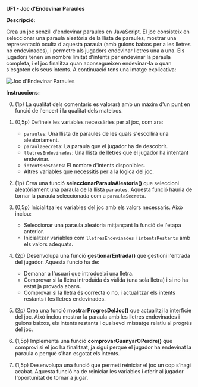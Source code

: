**UF1 - Joc d'Endevinar Paraules**

**Descripció:**

Crea un joc senzill d'endevinar paraules en JavaScript. El joc consisteix en seleccionar una paraula aleatòria de la llista de paraules, mostrar una representació oculta d'aquesta paraula (amb guions baixos per a les lletres no endevinades), i permetre als jugadors endevinar lletres una a una. Els jugadors tenen un nombre limitat d'intents per endevinar la paraula completa, i el joc finalitza quan aconsegueixen endevinar-la o quan s'esgoten els seus intents. A continuació tens una imatge explicativa:

![Joc d'Endevinar Paraules](./img/endevina_paraules.gif)

**Instruccions:**

0. (1p) La qualitat dels comentaris es valorarà amb un màxim d'un punt en funció de l'encert i la qualitat dels mateixos.

1. (0,5p) Defineix les variables necessàries per al joc, com ara:

   - `paraules`: Una llista de paraules de les quals s'escollirà una aleatòriament.
   - `paraulaSecreta`: La paraula que el jugador ha de descobrir.
   - `lletresEndevinades`: Una llista de lletres que el jugador ha intentant endevinar.
   - `intentsRestants`: El nombre d'intents disponibles.
   - Altres variables que necessitis per a la lògica del joc.

2. (1p) Crea una funció **seleccionarParaulaAleatoria()** que seleccioni aleatòriament una paraula de la llista `paraules`. Aquesta funció hauria de tornar la paraula seleccionada com a `paraulaSecreta`.

3. (0,5p) Inicialitza les variables del joc amb els valors necessaris. Això inclou:

   - Seleccionar una paraula aleatòria mitjançant la funció de l'etapa anterior.
   - Inicialitzar variables com `lletresEndevinades` i `intentsRestants` amb els valors adequats.

4. (2p) Desenvolupa una funció **gestionarEntrada()** que gestioni l'entrada del jugador. Aquesta funció ha de:

   - Demanar a l'usuari que introdueixi una lletra.
   - Comprovar si la lletra introduïda és vàlida (una sola lletra) i si no ha estat ja provada abans.
   - Comprovar si la lletra és correcta o no, i actualitzar els intents restants i les lletres endevinades.

5. (2p) Crea una funció **mostrarProgresDelJoc()** que actualitzi la interfície del joc. Això inclou mostrar la paraula amb les lletres endevinades i guions baixos, els intents restants i qualsevol missatge relatiu al progrés del joc.

6. (1,5p) Implementa una funció **comprovarGuanyarOPerdre()** que comprovi si el joc ha finalitzat, ja sigui perquè el jugador ha endevinat la paraula o perquè s'han esgotat els intents.

7. (1,5p) Desenvolupa una funció que permeti reiniciar el joc un cop s'hagi acabat. Aquesta funció ha de reiniciar les variables i oferir al jugador l'oportunitat de tornar a jugar.
